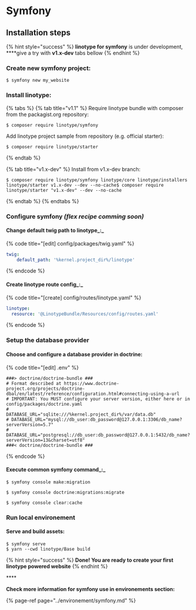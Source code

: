 # Symfony

## Installation steps

{% hint style="success" %}
**linotype for symfony** is under development, ****give a try with **v1.x-dev** tabs bellow
{% endhint %}

### Create new symfony project:

```
$ symfony new my_website
```

### Install linotype:

{% tabs %}
{% tab title="v1.1" %}
Require linotype bundle with composer from the packagist.org repository:

```
$ composer require linotype/symfony
```

Add linotype project sample from repository \(e.g. official starter\):

```text
$ composer require linotype/starter
```
{% endtab %}

{% tab title="v1.x-dev" %}
Install from v1.x-dev branch:

```
$ composer require linotype/symfony linotype/core linotype/installers linotype/starter v1.x-dev --dev --no-cache$ composer require linotype/starter "v1.x-dev" --dev --no-cache
```
{% endtab %}
{% endtabs %}

### Configure symfony _\(flex recipe comming soon\)_

#### Change default twig path to linotype_:_

{% code title="\[edit\] config/packages/twig.yaml" %}
```yaml
twig:
    default_path: '%kernel.project_dir%/linotype'
```
{% endcode %}

#### Create linotype route config_:_

{% code title="\[create\] config/routes/linotype.yaml" %}
```yaml
linotype:
  resource: '@LinotypeBundle/Resources/config/routes.yaml'
```
{% endcode %}

### Setup the database provider

#### Choose and configure a database provider in doctrine:

{% code title="\[edit\] .env" %}
```text
###> doctrine/doctrine-bundle ###
# Format described at https://www.doctrine-project.org/projects/doctrine-dbal/en/latest/reference/configuration.html#connecting-using-a-url
# IMPORTANT: You MUST configure your server version, either here or in config/packages/doctrine.yaml
#
DATABASE_URL="sqlite:///%kernel.project_dir%/var/data.db"
# DATABASE_URL="mysql://db_user:db_password@127.0.0.1:3306/db_name?serverVersion=5.7"
# DATABASE_URL="postgresql://db_user:db_password@127.0.0.1:5432/db_name?serverVersion=13&charset=utf8"
###< doctrine/doctrine-bundle ###
```
{% endcode %}

#### Execute common symfony command_:_

```text
$ symfony console make:migration

$ symfony console doctrine:migrations:migrate

$ symfony console clear:cache
```

### Run local environement

#### Serve and build assets:

```text
$ symfony serve
$ yarn --cwd linotype/Base build
```



{% hint style="success" %}
**Done! You are ready to create your first linotype powered website**
{% endhint %}

\*\*\*\*

**Check more information for symfony use in environements section:**

{% page-ref page="../environement/symfony.md" %}








